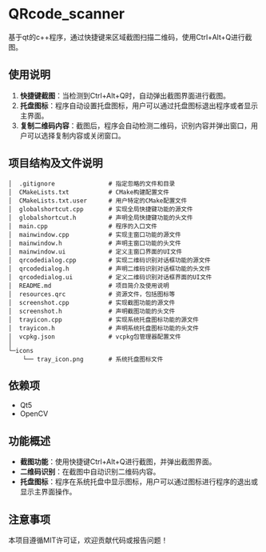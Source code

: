 ﻿# QRcode_scanner
基于qt的c++程序，通过快捷键来区域截图扫描二维码，使用Ctrl+Alt+Q进行截图。

## 使用说明
1. **快捷键截图**：当检测到Ctrl+Alt+Q时，自动弹出截图界面进行截图。
2. **托盘图标**：程序自动设置托盘图标，用户可以通过托盘图标退出程序或者显示主界面。
3. **复制二维码内容**：截图后，程序会自动检测二维码，识别内容并弹出窗口，用户可以选择复制内容或关闭窗口。

## 项目结构及文件说明
```
│  .gitignore               # 指定忽略的文件和目录
│  CMakeLists.txt           # CMake构建配置文件
│  CMakeLists.txt.user      # 用户特定的CMake配置文件
│  globalshortcut.cpp       # 实现全局快捷键功能的源文件
│  globalshortcut.h         # 声明全局快捷键功能的头文件
│  main.cpp                 # 程序的入口文件
│  mainwindow.cpp           # 实现主窗口功能的源文件
│  mainwindow.h             # 声明主窗口功能的头文件
│  mainwindow.ui            # 定义主窗口界面的UI文件
│  qrcodedialog.cpp         # 实现二维码识别对话框功能的源文件
│  qrcodedialog.h           # 声明二维码识别对话框功能的头文件
│  qrcodedialog.ui          # 定义二维码识别对话框界面的UI文件
│  README.md                # 项目简介及使用说明
│  resources.qrc            # 资源文件，包括图标等
│  screenshot.cpp           # 实现截图功能的源文件
│  screenshot.h             # 声明截图功能的头文件
│  trayicon.cpp             # 实现系统托盘图标功能的源文件
│  trayicon.h               # 声明系统托盘图标功能的头文件
│  vcpkg.json               # vcpkg包管理器配置文件
│
└─icons
    └── tray_icon.png       # 系统托盘图标文件
```

## 依赖项
- Qt5
- OpenCV

## 功能概述
- **截图功能**：使用快捷键Ctrl+Alt+Q进行截图，并弹出截图界面。
- **二维码识别**：在截图中自动识别二维码内容。
- **托盘图标**：程序在系统托盘中显示图标，用户可以通过图标进行程序的退出或显示主界面操作。

## 注意事项
本项目遵循MIT许可证，欢迎贡献代码或报告问题！
